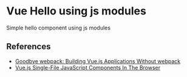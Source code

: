 # Vue Hello using js modules

Simple hello component using js modules

## References
- [Goodbye webpack: Building Vue.js Applications Without webpack](https://markus.oberlehner.net/blog/goodbye-webpack-building-vue-applications-without-webpack/)
- [Vue.js Single-File JavaScript Components In The Browser](https://vuejsdevelopers.com/2017/09/24/vue-js-single-file-javascript-components/)
